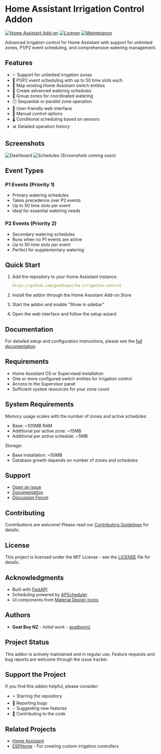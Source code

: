 # Home Assistant Irrigation Control Addon

[![Home Assistant Add-on](https://img.shields.io/badge/Home%20Assistant-Add--on-blue.svg)](https://www.home-assistant.io)
[![License](https://img.shields.io/github/license/goatboynz/ha-irrigation-control.svg)](LICENSE)
[![Maintenance](https://img.shields.io/maintenance/yes/2025.svg)](https://github.com/goatboynz/ha-irrigation-control/graphs/commit-activity)

Advanced irrigation control for Home Assistant with support for unlimited zones, P1/P2 event scheduling, and comprehensive watering management.

## Features

- ✨ Support for unlimited irrigation zones
- 🎯 P1/P2 event scheduling with up to 50 time slots each
- 🔄 Map existing Home Assistant switch entities
- 📅 Create advanced watering schedules
- 👥 Group zones for coordinated watering
- 🕒 Sequential or parallel zone operation
- 📱 User-friendly web interface
- 🔧 Manual control options
- 🌡️ Conditional scheduling based on sensors
- 📊 Detailed operation history

## Screenshots

![Dashboard](docs/images/dashboard.png)
![Schedules](docs/images/schedules.png)
*(Screenshots coming soon)*

## Event Types

### P1 Events (Priority 1)
- Primary watering schedules
- Takes precedence over P2 events
- Up to 50 time slots per event
- Ideal for essential watering needs

### P2 Events (Priority 2)
- Secondary watering schedules
- Runs when no P1 events are active
- Up to 50 time slots per event
- Perfect for supplementary watering

## Quick Start

1. Add the repository to your Home Assistant instance:
   ```yaml
   https://github.com/goatboynz/ha-irrigation-control
   ```

2. Install the addon through the Home Assistant Add-on Store

3. Start the addon and enable "Show in sidebar"

4. Open the web interface and follow the setup wizard

## Documentation

For detailed setup and configuration instructions, please see the [full documentation](DOCS.md).

## Requirements

- Home Assistant OS or Supervised installation
- One or more configured switch entities for irrigation control
- Access to the Supervisor panel
- Sufficient system resources for your zone count

## System Requirements

Memory usage scales with the number of zones and active schedules:
- Base: ~100MB RAM
- Additional per active zone: ~10MB
- Additional per active schedule: ~5MB

Storage:
- Base installation: ~50MB
- Database growth depends on number of zones and schedules

## Support

- [Open an issue](https://github.com/goatboynz/ha-irrigation-control/issues)
- [Documentation](DOCS.md)
- [Discussion Forum](https://github.com/goatboynz/ha-irrigation-control/discussions)

## Contributing

Contributions are welcome! Please read our [Contributing Guidelines](CONTRIBUTING.md) for details.

## License

This project is licensed under the MIT License - see the [LICENSE](LICENSE) file for details.

## Acknowledgments

- Built with [FastAPI](https://fastapi.tiangolo.com/)
- Scheduling powered by [APScheduler](https://apscheduler.readthedocs.io/)
- UI components from [Material Design Icons](https://materialdesignicons.com/)

## Authors

- **Goat Boy NZ** - *Initial work* - [goatboynz](https://github.com/goatboynz)

## Project Status

This addon is actively maintained and in regular use. Feature requests and bug reports are welcome through the issue tracker.

## Support the Project

If you find this addon helpful, please consider:

- ⭐ Starring the repository
- 🐛 Reporting bugs
- 💡 Suggesting new features
- 🤝 Contributing to the code

## Related Projects

- [Home Assistant](https://www.home-assistant.io/)
- [ESPHome](https://esphome.io/) - For creating custom irrigation controllers
